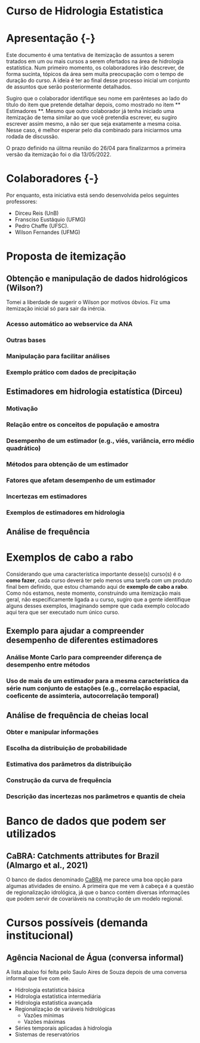 # Curso de Hidrologia Estatistica

# Apresentação {-}

Este documento é uma tentativa de itemização de assuntos a serem tratados em um ou mais cursos a serem ofertados na área de hidrologia estatística. Num primeiro momento, os colaboradores irão descrever, de forma sucinta, tópicos da área  sem muita preocupação com o tempo de duração do curso. A ideia é ter ao final desse processo inicial um conjunto de assuntos que serão posteriormente detalhados.  

Sugiro que o colaborador identifique seu nome em parênteses ao lado do título do item que pretende detalhar depois, como mostrado no item ** Estimadores **. Mesmo que outro colaborador já tenha iniciado uma itemização de tema similar ao que você pretendia escrever, eu sugiro escrever assim mesmo, a não ser que seja exatamente a mesma coisa. Nesse caso, é melhor esperar pelo dia combinado para iniciarmos uma rodada de discussão.  

O prazo definido na úlitma reunião do 26/04 para finalizarmos a primeira versão da itemização foi o dia 13/05/2022.


# Colaboradores {-}

Por enquanto, esta iniciativa está sendo desenvolvida pelos seguintes professores:

- Dirceu Reis (UnB)
- Fransciso Eustáquio (UFMG)
- Pedro Chaffe (UFSC).
- Wilson Fernandes (UFMG)

# Proposta de itemização

## Obtenção e manipulação de dados hidrológicos (Wilson?)
Tomei a liberdade de sugerir o Wilson por motivos óbvios. Fiz uma itemização inicial só para sair da inércia.

### Acesso automático ao webservice da ANA

### Outras bases

### Manipulação para facilitar análises

### Exemplo prático com dados de precipitação


## Estimadores em hidrologia estatística (Dirceu)

### Motivação 

### Relação entre os conceitos de população e amostra

### Desempenho de um estimador (e.g., viés, variância, erro médio quadrático)

### Métodos para obtenção de um estimador

### Fatores que afetam desempenho de um estimador

### Incertezas em estimadores

### Exemplos de estimadores em hidrologia

## Análise de frequência

# Exemplos de cabo a rabo

Considerando que uma característica importante desse(s) curso(s) é o **como fazer**, cada curso deverá ter pelo menos uma tarefa com um produto final bem definido, que estou chamando aqui de **exemplo de cabo a rabo**. Como nós estamos, neste momento, construindo uma itemização mais geral, não especificamente ligada a u curso, sugiro que a gente identifique alguns desses exemplos, imaginando sempre que cada exemplo colocado aqui tera que ser executado num único curso.

## Exemplo para ajudar a compreender desempenho de diferentes estimadores

### Análise Monte Carlo para compreender diferença de desempenho entre métodos

### Uso de mais de um estimador para a mesma característica da série num conjunto de estações (e.g., correlação espacial, coeficente de assimteria, autocorrelação temporal)  

## Análise de frequência de cheias local

### Obter e manipular informações
### Escolha da distribuição de probabilidade
### Estimativa dos parâmetros da distribuição
### Construção da curva de frequência
### Descrição das incertezas nos parâmetros e quantis de cheia

# Banco de dados que podem ser utilizados

## CaBRA: Catchments attributes for Brazil (Almargo et al., 2021)

O banco de dados denominado [CaBRA](https://hess.copernicus.org/articles/25/3105/2021/) me parece uma boa opção para algumas atividades de ensino. A primeira que me vem à cabeça é a questão de regionalização idrológica, já que o banco contém diversas informações que podem servir de covariáveis na construção de um modelo regional.

# Cursos possíveis (demanda institucional)

## Agência Nacional de Água (conversa informal)

A lista abaixo foi feita pelo Saulo Aires de Souza depois de uma conversa informal que tive com ele.

- Hidrologia estatística básica
- Hidrologia estatística intermediária
- Hidrologia estatística avançada
- Regionalização de variáveis hidrológicas
  - Vazões mínimas
  - Vazões máximas
- Séries temporais aplicadas à hidrologia
- Sistemas de reservatórios
